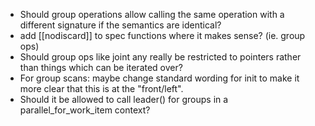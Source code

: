 
 * Should group operations allow calling the same operation with a different signature if the semantics are identical?
 * add [[nodiscard]] to spec functions where it makes sense? (ie. group ops)
 * Should group ops like joint any really be restricted to pointers rather than things which can be iterated over?
 * For group scans: maybe change standard wording for init to make it more clear that this is at the "front/left".
 * Should it be allowed to call leader() for groups in a parallel_for_work_item context?
